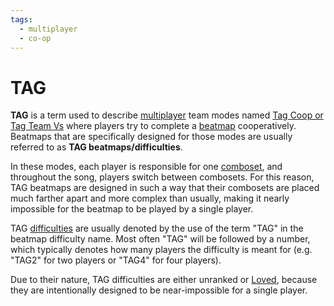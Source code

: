 ```yaml
---
tags:
  - multiplayer
  - co-op
---
```


# TAG

**TAG** is a term used to describe [multiplayer](/wiki/Client/Interface/Multiplayer) team modes named [Tag Coop or Tag Team Vs](/wiki/Client/Interface/Multiplayer#tag-co-op-/-tag-team-vs) where players try to complete a [beatmap](/wiki/Beatmap) cooperatively. Beatmaps that are specifically designed for those modes are usually referred to as **TAG beatmaps/difficulties**.

In these modes, each player is responsible for one [comboset](/wiki/Beatmapping/Combo), and throughout the song, players switch between combosets. For this reason, TAG beatmaps are designed in such a way that their combosets are placed much farther apart and more complex than usually, making it nearly impossible for the beatmap to be played by a single player.

TAG [difficulties](/wiki/Beatmap/Difficulty) are usually denoted by the use of the term "TAG" in the beatmap difficulty name. Most often "TAG" will be followed by a number, which typically denotes how many players the difficulty is meant for (e.g. "TAG2" for two players or "TAG4" for four players).

Due to their nature, TAG difficulties are either unranked or [Loved](/wiki/Beatmap/Category#loved), because they are intentionally designed to be near-impossible for a single player.
